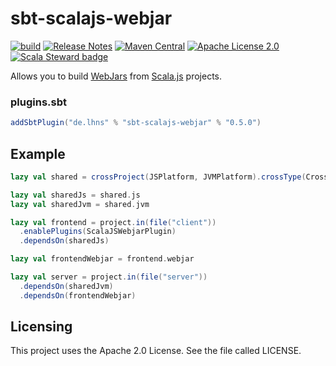 # sbt-scalajs-webjar
[![build](https://github.com/lhns/sbt-scalajs-webjar/actions/workflows/build.yml/badge.svg)](https://github.com/lhns/sbt-scalajs-webjar/actions/workflows/build.yml)
[![Release Notes](https://img.shields.io/github/release/lhns/sbt-scalajs-webjar.svg?maxAge=3600)](https://github.com/lhns/sbt-scalajs-webjar/releases/latest)
[![Maven Central](https://maven-badges.herokuapp.com/maven-central/de.lhns/sbt-scalajs-webjar/badge.svg)](https://search.maven.org/artifact/de.lhns/sbt-scalajs-webjar)
[![Apache License 2.0](https://img.shields.io/github/license/lhns/sbt-scalajs-webjar.svg?maxAge=3600)](https://www.apache.org/licenses/LICENSE-2.0)
[![Scala Steward badge](https://img.shields.io/badge/Scala_Steward-helping-blue.svg?style=flat&logo=data:image/png;base64,iVBORw0KGgoAAAANSUhEUgAAAA4AAAAQCAMAAAARSr4IAAAAVFBMVEUAAACHjojlOy5NWlrKzcYRKjGFjIbp293YycuLa3pYY2LSqql4f3pCUFTgSjNodYRmcXUsPD/NTTbjRS+2jomhgnzNc223cGvZS0HaSD0XLjbaSjElhIr+AAAAAXRSTlMAQObYZgAAAHlJREFUCNdNyosOwyAIhWHAQS1Vt7a77/3fcxxdmv0xwmckutAR1nkm4ggbyEcg/wWmlGLDAA3oL50xi6fk5ffZ3E2E3QfZDCcCN2YtbEWZt+Drc6u6rlqv7Uk0LdKqqr5rk2UCRXOk0vmQKGfc94nOJyQjouF9H/wCc9gECEYfONoAAAAASUVORK5CYII=)](https://scala-steward.org)

Allows you to build [WebJars](https://www.webjars.org/) from [Scala.js](https://www.scala-js.org/) projects.

### plugins.sbt
```sbt
addSbtPlugin("de.lhns" % "sbt-scalajs-webjar" % "0.5.0")
```

Example
-------

```scala
lazy val shared = crossProject(JSPlatform, JVMPlatform).crossType(CrossType.Pure).in(file("shared"))

lazy val sharedJs = shared.js
lazy val sharedJvm = shared.jvm

lazy val frontend = project.in(file("client"))
  .enablePlugins(ScalaJSWebjarPlugin)
  .dependsOn(sharedJs)

lazy val frontendWebjar = frontend.webjar

lazy val server = project.in(file("server"))
  .dependsOn(sharedJvm)
  .dependsOn(frontendWebjar)
```

Licensing
---------
This project uses the Apache 2.0 License. See the file called LICENSE.
